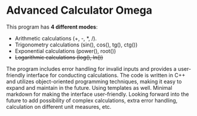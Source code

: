 # Advanced Calculator Omega

This program has **4 different modes**:
- Arithmetic calculations (+, -, *, /).
- Trigonometry calculations (sin(), cos(), tg(), ctg())
- Exponential calculations (power(), root())
- ~~Logarithmic calculations (log(), ln())~~

The program includes error handling for invalid inputs and provides a user-friendly interface for conducting calculations. The code is written in C++ and utilizes object-oriented programming techniques, making it easy to expand and maintain in the future. Using templates as well. Minimal markdown for making the interface user-friendly. Looking forward into the future to add possibility of complex calculations, extra error handling, calculation on different unit measures, etc.
